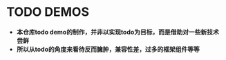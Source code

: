 # TODO DEMOS

* **本仓库todo demo的制作，并非以实现todo为目标，而是借助对一些新技术尝鲜**
* **所以从todo的角度来看待反而臃肿，兼容性差，过多的框架组件等等**